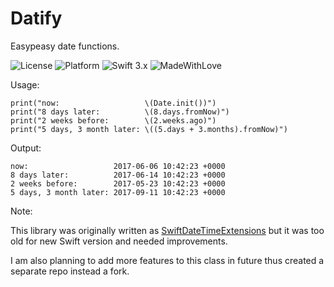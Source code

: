 # Datify

Easypeasy date functions.

![License](https://img.shields.io/badge/License-MIT-lightgrey.svg)
![Platform](https://img.shields.io/badge/Platforms-iOS-red.svg)
![Swift 3.x](https://img.shields.io/badge/Swift-3.x-blue.svg) 
![MadeWithLove](https://img.shields.io/badge/Made%20with%20%E2%9D%A4-India-green.svg)

Usage:

    print("now:                   \(Date.init())")
    print("8 days later:          \(8.days.fromNow)")
    print("2 weeks before:        \(2.weeks.ago)")
    print("5 days, 3 month later: \((5.days + 3.months).fromNow)")
  
Output:
 
    now:                   2017-06-06 10:42:23 +0000
    8 days later:          2017-06-14 10:42:23 +0000
    2 weeks before:        2017-05-23 10:42:23 +0000
    5 days, 3 month later: 2017-09-11 10:42:23 +0000
    
    
Note:

This library was originally written as [SwiftDateTimeExtensions](https://github.com/schluete/SwiftDateTimeExtensions) but it was too old for new Swift version and needed improvements.

I am also planning to add more features to this class in future thus created a separate repo instead a fork.
